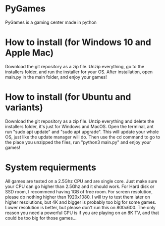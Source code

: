 # PyGames
PyGames is a gaming center made in python
# How to install (for Windows 10 and Apple Mac)
Download the git repository as a zip file. Unzip everything, go to the installers folder, and run the installer for your OS. After installation, open main.py in the main folder, and enjoy your games!
# How to install (for Ubuntu and variants)
Download the git repository as a zip file. Unzip everything and delete the installers folder, it's just for Windows and MacOS. Open the terminal, ant run "sudo apt update" and "sudo apt upgrade". This will update your whole OS, just like the update manager will do. Then use the cd command to go to the place you unzipped the files, run "python3 main.py" and enjoy your games!
# System requierments
All games are tested on a 2.5Ghz CPU and are single core. Just make sure your CPU can go higher than 2.5Ghz and it should work. For Hard disk or SSD room, I recommend having 1GB of free room. For screen resolution, please do nothing higher than 1920x1080. I will try to test them later on higher resolutions, but 4K and bigger is probably too big for some games. Lower resolution is better, but please don't run this on 800x600. The only reason you need a powerful GPU is if you are playing on an 8K TV, and that could be too big for those games...
